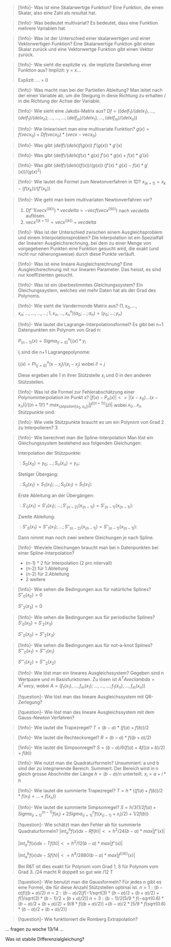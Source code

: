 
> [!info]- Was ist eine Skalarwertige Funktion?
> Eine Funktion, die einen Skalar, also eine Zahl als resultat hat.

> [!info]- Was bedeutet multivariat?
> Es bedeutet, dass eine Funktion mehrere Variablen hat.

> [!info]- Was ist der Unterschied einer skalarwertigen und einer Vektorwertigen Funktion?
> Eine Skalarwertige Funktion gibt einen Skalar zurück und eine Vektorwertge Funktion gibt einen Vektor zurück.

> [!info]- Wie sieht die explizite vs. die implizite Darstellung einer Funktion aus?
> Implizit: y = x...
> 
> Explizit: ... = 0

> [!info]- Was macht man bei der Partiellen Ableitung?
> Man leitet nach der einen Variable ab, um die Steigung in diese Richtung zu erhalten / in die Richtung der Achse der Variable.

> [!info]- Wie sieht eine Jakobi-Matrix aus?
> $Df = ((del f_1) / (del x_1),...,(del f_1) / (del x_n);...,...,...;(del f_m) / (del x_1),...,(del f_m) / (del x_n))$

> [!info]- Wie liniearisiert man eine multivariate Funktion?
> $g(x) = f(vec x_0) + Df(vec x_0) * (vec x - vec x_0)$

> [!info]- Was gibt $(del f) / (del x) f(g(x))$
> $f'(g(x)) * g'(x)$

> [!info]- Was gibt $(del f) / (del x) f(x) * g(x)$
> $f'(x) * g(x) + f(x) * g'(x)$

> [!info]- Was gibt $(del f) / (del x) (f(x)) / (g(x))$
> $(f'(x) * g(x) - f(x) * g'(x)) / (g(x)^2)$

> [!info]- Wie lautet die Formel zum Newtonverfahren in 1D?
> $x_(k+1) = x_k - (f(x_k)) / (f'(x_k))$

> [!info]- Wie geht man beim multivariaten Newtonverfahren vor?
> 1. $Df^-1(vec x^((k))) * vec delta = -vec f(vec x^((k)))$ nach $vec delta$ auflösen.
> 2. $vec x^((k+1)) = vec x^((k)) + vec delta$

> [!info]- Was ist der Unterschied zwischen einem Ausgleichsproblem und einem Interpolationsproblem?
> Die Interpolation ist ein Spezialfall der linearen Ausgleichsrechnung, bei dem zu einer Menge von vorgegebenen Punkten eine Funktion gesucht wird, die exakt (und nicht nur näherungsweise) durch diese Punkte verläuft.

> [!info]- Was ist eine lineare Ausgleichsrechnung?
> Eine Ausgleichsrechnung mit nur linearen Parameter. Das heisst, es sind nur koeffizienten gesucht. 

> [!info]- Was ist ein überbestimmtes Gleichungssystem?
> Ein Gleichungssystem, welches viel mehr Daten hat als der Grad des Polynoms.

> [!info]- Wie sieht die Vandermonde Matrix aus?
> $(1,x_0,...,x_n;...,...,...,...;1,x_n,...,x_n^n)(a_0;...;a_n) = (y_0;...;y_n)$

> [!info]- Wie lautet die Lagrange-Interpolationsformel?
> Es gibt bei n+1 Datenpunkten ein Polynom von Grad n:
> 
> $P_(n-1)(x) = Sigma_(i=0)^n  l_i(x) * y_i$
> 
> $l_i$ sind die n+1 Lagrangepolynome:
> 
> $l_i(x) = Pi_(j=0)^n (x - x_j) / (x_i - x_j)$ wobei $i != j$
> 
> Diese ergeben alle 1 in ihrer Stützstelle $x_i$ und 0 in den anderen Stützstellen.
> 

> [!info]-  Was ist die Formel zur Fehlerabschätzung einer Polynominterpolation im Punkt x?
$|f(x) - P_n(x)| <= |(x-x_0)...(x-x_n)| / ((n + 1)!) * max_(z epsilon [x_0,x_n]) |f^((n+1))(z)|$ wobei $x_0 ... x_n$ Stützpunkte sind.

> [!info]- Wie viele Stützpunkte braucht es um ein Polynom von Grad 2 zu Interpolieren?
> 3

> [!info]- Wie berechnet man die Spline-Interpolation
> Man löst ein Gleichungssystem bestehend aus folgenden Gleichungen:
> 
> Interpolation der Stützpunkte:
> 
> ${:S_0(x_0) = y_0;...;S_n(x_n) = y_n:}$
> 
> Stetiger Übergang:
> 
> ${:S_0(x_1) = S_1(x_1);...;S_0(x_1) = S_1(x_1):}$
> 
> Erste Ableitung an der Übergängen:
> 
> ${:S'_0(x_1) = S'_1(x_1);...;S'_(n-2)(x_(n-1)) = S'_(n-1)(x_(n-1)):}$
> 
> Zweite Ableitung:
> 
> ${:S''_0(x_1) = S''_1(x_1);...;S''_(n-2)(x_(n-1)) = S''_(n-1)(x_(n-1)):}$
> 
> Dann nimmt man noch zwei weitere Gleichungen je nach Spline.

> [!info]- Wieviele Gleichungen braucht man bei n Datenpunkten bei einer Spline-Interpolation?
> - (n-1) * 2 für Interpolation (2 pro intervall)
> - (n-2) für 1.Ableitung
> - (n-2) für 2.Ableitung
> - 2 weitere

> [!info]- Wie sehen die Bedingungen aus für natürliche Splines?
> $S''_0(x_0) = 0$
> 
> $S''_2(x_3) = 0$

> [!info]- Wie sehen die Bedingungen aus für periodische Splines?
> $S'_0(x_0) = S'_2(x_3)$
> 
> $S''_0(x_0) = S''_2(x_3)$

> [!info]- Wie sehen die Bedingungen aus für not-a-knot Splines?
> $S'''_0(x_1) = S'''_1(x_1)$
> 
> $S'''_1(x_2) = S'''_2(x_2)$

> [!info]- Wie löst man ein lineares Ausgleichssystem?
> Gegeben sind n Wertpaare und m Basisfunktionen. Zu lösen ist $A^T A vec lambda = A^T vec y$, wobei $A = (f_1(x_1),...,f_m(x_1);...,...,...;f_1(x_n),...,f_m(x_n))$

> [!question]- Wie löst man das lineare Ausgleichssystem mit QR-Zerlegung?

> [!question]- Wie löst man das lineare Ausgleichssystem mit dem Gauss-Newton Verfahren?

> [!info]- Wie lautet die Trapezregel?
> $T = (b - a) * (f(a) + f(b)) / 2$

> [!info]- Wie lautet die Rechtecksregel?
> $R = (b - a) * f((b+a)/2)$

> [!info]- Wie lautet die Simpsonregel?
> $S = (b - a) / 6 (f(a) + 4f((a+b)/2)+f(b))$

> [!info]- Wie nutzt man die Quadraturformeln?
> Unsummiert: a und b sind der zu integrierende Bereich.
> Summiert: Der Bereich wird in n gleich grosse Abschnitte der Länge $h = (b - a) / n$ unterteilt. $x_i = a + i * h$

> [!info]- Wie lautet die summierte Trapezregel?
> $T = h * ((f(a) + f(b))/2 * f(x_1) + ... + f(x_n))$

> [!info]- Wie lautet die summierte Simpsonregel?
> $S = h/3 (1/2 f(a) + Sigma_(i=1)^(n-1) f(x_i) + 2 Sigma_(i=1)^n f((x_(i-1) + x_i)/2) + 1/2 f(b))$

> [!question]- Wie schätzt man den Fehler ab für summierte Quadraturformeln?
> $|int_a^b f(x)dx - Rf(h)| <= h^2/24 (b - a) * max |f''(x)|$
> 
> $|int_a^b f(x)dx - Tf(h)| <= h^2/12 (b - a) * max |f''(x)|$
> 
> $|int_a^b f(x)dx - Sf(h)| <= h^4/2880 (b - a) * max |f^((4))(x)|$
>
> Bei R&T ist dies exakt für Polynom vom Grad 1, S für Polynom vom Grad 3. /24 macht R doppelt so gut wie /12 T

> [!question]- Wie benutzt man die Gaussformeln?
> Für jedes n gibt es eine Formel, die für diese Anzahl Stützstellen optimal ist.
> $n = 1: (b-a) f((b+a)/2)$
> $n = 2: (b - a)/2 [f(-1/sqrt(3) * (b-a)/2 + (b+a)/2)+f(1/sqrt(3) * (b-1)/2 + (b+a)/2)]$
> $n = 3: (b-1)/2 [5/9 * f(-sqrt(0.6)*(b-a)/2+(b+a)/2) + 9/8 * f((b+a)/2)]$ $+ (b-a)/2 * [5/9 * f(sqrt(0.6) * (b-a)/2 + (b+a)/2)]$

> [!question]- Wie funktioniert die Romberg Extrapolation?

... fragen zu woche 13/14 ...

Was ist stabile Differenzialgleichung?